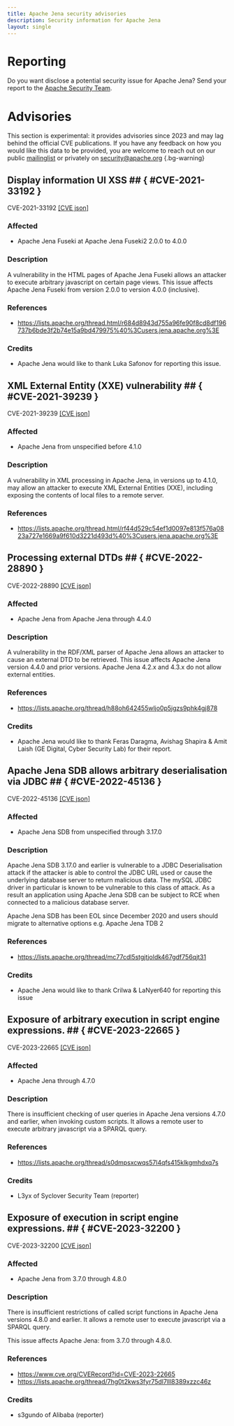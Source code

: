 ```yaml
---
title: Apache Jena security advisories
description: Security information for Apache Jena
layout: single
---
```


# Reporting

Do you want disclose a potential security issue for Apache Jena? Send your report to the [Apache Security Team](mailto:security@apache.org).

# Advisories

This section is experimental: it provides advisories since 2023 and may lag behind the official CVE publications. If you have any feedback on how you would like this data to be provided, you are welcome to reach out on our public [mailinglist](/mailinglist) or privately on [security@apache.org](mailto:security@apache.org)
{.bg-warning}

## Display information UI XSS ## { #CVE-2021-33192 }

CVE-2021-33192 [\[CVE json\]](./CVE-2021-33192.cve.json)

### Affected

* Apache Jena Fuseki at Apache Jena Fuseki2 2.0.0 to 4.0.0


### Description

A vulnerability in the HTML pages of Apache Jena Fuseki allows an attacker to execute arbitrary javascript on certain page views.  This issue affects Apache Jena Fuseki from version 2.0.0 to version 4.0.0 (inclusive).

### References
* https://lists.apache.org/thread.html/r684d8943d755a96fe90f8cd8df196737b6bde3f2b74e15a9bd479975%40%3Cusers.jena.apache.org%3E


### Credits
* Apache Jena would like to thank Luka Safonov for reporting this issue.


## XML External Entity (XXE) vulnerability ## { #CVE-2021-39239 }

CVE-2021-39239 [\[CVE json\]](./CVE-2021-39239.cve.json)

### Affected

* Apache Jena from unspecified before 4.1.0


### Description

A vulnerability in XML processing in Apache Jena, in versions up to 4.1.0, may allow an attacker to execute XML External Entities (XXE), including exposing the contents of local files to a remote server.

### References
* https://lists.apache.org/thread.html/rf44d529c54ef1d0097e813f576a0823a727e1669a9f610d3221d493d%40%3Cusers.jena.apache.org%3E


## Processing external DTDs ## { #CVE-2022-28890 }

CVE-2022-28890 [\[CVE json\]](./CVE-2022-28890.cve.json)

### Affected

* Apache Jena from Apache Jena through 4.4.0


### Description

A vulnerability in the RDF/XML parser of Apache Jena allows an attacker to cause an external DTD to be retrieved.  This issue affects Apache Jena version 4.4.0 and prior versions.  Apache Jena 4.2.x and 4.3.x do not allow external entities.

### References
* https://lists.apache.org/thread/h88oh642455wljo0p5jgzs9phk4gj878


### Credits
* Apache Jena would like to thank Feras Daragma, Avishag Shapira & Amit Laish (GE Digital, Cyber Security Lab) for their report.


## Apache Jena SDB allows arbitrary deserialisation via JDBC ## { #CVE-2022-45136 }

CVE-2022-45136 [\[CVE json\]](./CVE-2022-45136.cve.json)

### Affected

* Apache Jena SDB from unspecified through 3.17.0


### Description

Apache Jena SDB 3.17.0 and earlier is vulnerable to a JDBC Deserialisation attack if the attacker is able to control the JDBC URL used or cause the underlying database server to return malicious data.  The mySQL JDBC driver in particular is known to be vulnerable to this class of attack.  As a result an application using Apache Jena SDB can be subject to RCE when connected to a malicious database server.

Apache Jena SDB has been EOL since December 2020 and users should migrate to alternative options e.g. Apache Jena TDB 2

### References
* https://lists.apache.org/thread/mc77cdl5stgjtjoldk467gdf756qjt31


### Credits
* Apache Jena would like to thank Crilwa & LaNyer640 for reporting this issue


## Exposure of arbitrary execution in script engine expressions. ## { #CVE-2023-22665 }

CVE-2023-22665 [\[CVE json\]](./CVE-2023-22665.cve.json)

### Affected

* Apache Jena through 4.7.0


### Description

There is insufficient checking of user queries in Apache Jena versions 4.7.0 and earlier, when invoking custom scripts. It allows a remote user to execute arbitrary javascript via a SPARQL query.

### References
* https://lists.apache.org/thread/s0dmpsxcwqs57l4qfs415klkgmhdxq7s


### Credits
* L3yx of Syclover Security Team (reporter)


## Exposure of execution in script engine expressions. ## { #CVE-2023-32200 }

CVE-2023-32200 [\[CVE json\]](./CVE-2023-32200.cve.json)

### Affected

* Apache Jena from 3.7.0 through 4.8.0


### Description

There is insufficient restrictions of called script functions in Apache Jena
 versions 4.8.0 and earlier. It allows a 
remote user to execute javascript via a SPARQL query.<br><p>This issue affects Apache Jena: from 3.7.0 through 4.8.0.</p>

### References
* https://www.cve.org/CVERecord?id=CVE-2023-22665
* https://lists.apache.org/thread/7hg0t2kws3fyr75dl7lll8389xzzc46z


### Credits
* s3gundo of Alibaba (reporter)
